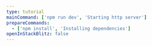 ```yaml
---
type: tutorial
mainCommand: ['npm run dev', 'Starting http server']
prepareCommands:
  - ['npm install', 'Installing dependencies']
openInStackBlitz: false
---
```

